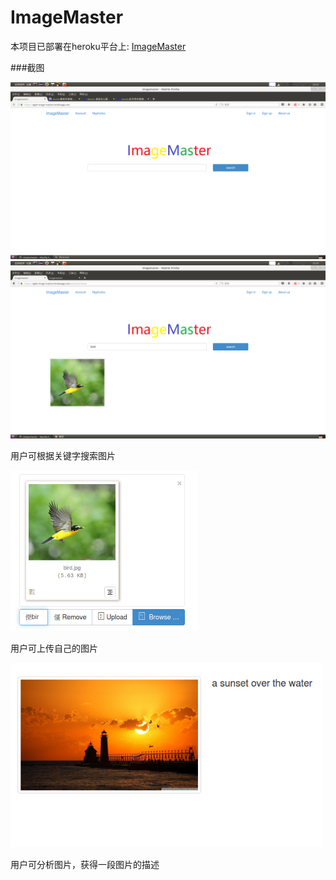 # ImageMaster

本项目已部署在heroku平台上: [ImageMaster](https://agile-image-master.herokuapp.com/)

###截图


<img src="/screenshots/01-home-page.png" width="700">  



<img src="/screenshots/10-search.png" width="700">

用户可根据关键字搜索图片

<img src="/screenshots/07-upload.png" width="300"> 

用户可上传自己的图片

<img src="/screenshots/09-result.png" width="500"> 

用户可分析图片，获得一段图片的描述

